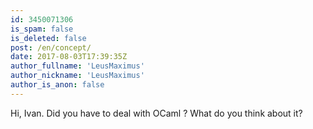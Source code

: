 ```yaml
---
id: 3450071306
is_spam: false
is_deleted: false
post: /en/concept/
date: 2017-08-03T17:39:35Z
author_fullname: 'LeusMaximus'
author_nickname: 'LeusMaximus'
author_is_anon: false
---
```


<p>Hi, Ivan. Did you have to deal with OCaml ? What do you think about it?</p>
